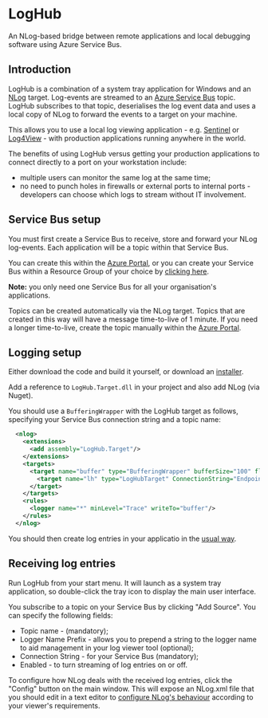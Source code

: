 # LogHub
An NLog-based bridge between remote applications and local debugging software using Azure Service Bus.

## Introduction
LogHub is a combination of a system tray application for Windows and an [NLog](http://nlog-project.org/) target. Log-events are streamed to an [Azure Service Bus](https://azure.microsoft.com/en-gb/services/service-bus/) topic. LogHub subscribes to that topic, deserialises the log event data and uses a local copy of NLog to forward the events to a target on your machine.

This allows you to use a local log viewing application - e.g. [Sentinel](http://sentinel.codeplex.com/) or [Log4View](http://www.log4view.com/log4view/) - with production applications running anywhere in the world.

The benefits of using LogHub versus getting your production applications to connect directly to a port on your workstation include:

* multiple users can monitor the same log at the same time;
* no need to punch holes in firewalls or external ports to internal ports - developers can choose which logs to stream without IT involvement.

## Service Bus setup
You must first create a Service Bus to receive, store and forward your NLog log-events. Each application will be a topic within that Service Bus.

You can create this within the [Azure Portal](https://portal.azure.com/), or you can create your Service Bus within a Resource Group of your choice by [clicking here](https://portal.azure.com/#create/Microsoft.Template/uri/https%3A%2F%2Fraw.githubusercontent.com%2FAzure%2Fazure-quickstart-templates%2Fmaster%2F101-servicebus-create-namespace%2Fazuredeploy.json).

**Note:** you only need one Service Bus for all your organisation's applications.

Topics can be created automatically via the NLog target. Topics that are created in this way will have a message time-to-live of 1 minute. If you need a longer time-to-live, create the topic manually within the [Azure Portal](https://portal.azure.com/).

## Logging setup

Either download the code and build it yourself, or download an [installer](https://rbpublic.blob.core.windows.net/loghub/loghub-setup.msi).

Add a reference to ```LogHub.Target.dll``` in your project and also add NLog (via Nuget).

You should use a ```BufferingWrapper``` with the LogHub target as follows, specifying your Service Bus connection string and a topic name:

```xml
  <nlog>
    <extensions>
      <add assembly="LogHub.Target"/>
    </extensions>
    <targets>
      <target name="buffer" type="BufferingWrapper" bufferSize="100" flushTimeout="1000">
        <target name="lh" type="LogHubTarget" ConnectionString="Endpoint=sb://xxxx.servicebus.windows.net/;SharedAccessKeyName=RootManageSharedAccessKey;SharedAccessKey=xxxxyyyyzzz" Topic="myappname" />
      </target>
    </targets>
    <rules>
      <logger name="*" minLevel="Trace" writeTo="buffer"/>
    </rules>
  </nlog>
  ```

You should then create log entries in your applicatio in the [usual way](https://github.com/nlog/nlog/wiki/Tutorial#writing-log-messages).

## Receiving log entries
Run LogHub from your start menu. It will launch as a system tray application, so double-click the tray icon to display the main user interface.

You subscribe to a topic on your Service Bus by clicking "Add Source". You can specify the following fields:

* Topic name - (mandatory);
* Logger Name Prefix - allows you to prepend a string to the logger name to aid management in your log viewer tool (optional);
* Connection String - for your Service Bus (mandatory);
* Enabled - to turn streaming of log entries on or off.

To configure how NLog deals with the received log entries, click the "Config" button on the main window. This will expose an NLog.xml file that you should edit in a text editor to [configure NLog's behaviour](https://github.com/NLog/NLog/wiki/Tutorial#configuration) according to your viewer's requirements.
